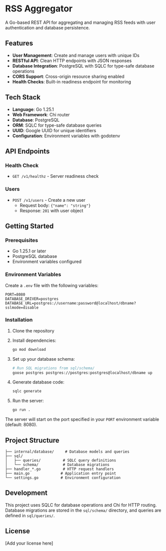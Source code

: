 # RSS Aggregator

A Go-based REST API for aggregating and managing RSS feeds with user authentication and database persistence.

## Features

- **User Management**: Create and manage users with unique IDs
- **RESTful API**: Clean HTTP endpoints with JSON responses
- **Database Integration**: PostgreSQL with SQLC for type-safe database operations
- **CORS Support**: Cross-origin resource sharing enabled
- **Health Checks**: Built-in readiness endpoint for monitoring

## Tech Stack

- **Language**: Go 1.25.1
- **Web Framework**: Chi router
- **Database**: PostgreSQL
- **ORM**: SQLC for type-safe database queries
- **UUID**: Google UUID for unique identifiers
- **Configuration**: Environment variables with godotenv

## API Endpoints

### Health Check
- `GET /v1/healthz` - Server readiness check

### Users
- `POST /v1/users` - Create a new user
  - Request body: `{"name": "string"}`
  - Response: `201` with user object

## Getting Started

### Prerequisites

- Go 1.25.1 or later
- PostgreSQL database
- Environment variables configured

### Environment Variables

Create a `.env` file with the following variables:

```env
PORT=8080
DATABASE_DRIVER=postgres
DATABASE_URL=postgres://username:password@localhost/dbname?sslmode=disable
```

### Installation

1. Clone the repository
2. Install dependencies:
   ```bash
   go mod download
   ```

3. Set up your database schema:
   ```bash
   # Run SQL migrations from sql/schema/
   goose postgres postgres://postgres:postgres@localhost/dbname up
   ```

4. Generate database code:
   ```bash
   sqlc generate
   ```

5. Run the server:
   ```bash
   go run .
   ```

The server will start on the port specified in your `PORT` environment variable (default: 8080).

## Project Structure

```
├── internal/database/     # Database models and queries
├── sql/
│   ├── queries/          # SQLC query definitions
│   └── schema/           # Database migrations
├── handler_*.go          # HTTP request handlers
├── main.go              # Application entry point
└── settings.go          # Environment configuration
```

## Development

This project uses SQLC for database operations and Chi for HTTP routing. Database migrations are stored in the `sql/schema/` directory, and queries are defined in `sql/queries/`.

## License

[Add your license here]
